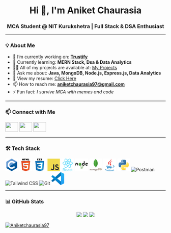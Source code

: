 <h1 align="center">Hi 👋, I'm Aniket Chaurasia</h1>
<h3 align="center">MCA Student @ NIT Kurukshetra | Full Stack & DSA Enthusiast</h3>

---

### 💡 About Me
- 🔭 I’m currently working on: **[Trustify](https://github.com/Aniketchaurasia97/Trustify)**
- 🌱 Currently learning: **MERN Stack, Dsa & Data Analytics**
- 👨‍💻 All of my projects are available at: [My Projects](https://github.com/Aniketchaurasia97?tab=repositories)
- 💬 Ask me about: **Java, MongoDB, Node.js, Express.js, Data Analytics**
- 📄 View my resume: [Click Here](https://drive.google.com/file/d/146UHqhbH4DBXJ3QYPQtY8AropTl0UJTJ/view)
- 📫 How to reach me: **aniketchaurasia97@gmail.com**
- ⚡ Fun fact: *I survive MCA with memes and code*

---

### 📫 Connect with Me
<p align="left">
  <a href="https://www.linkedin.com/in/aniket-chaurasia-6a79a9175/" target="_blank"><img src="https://raw.githubusercontent.com/rahuldkjain/github-profile-readme-generator/master/src/images/icons/Social/linked-in-alt.svg" height="30" width="40" /></a>
  <a href="https://leetcode.com/Aniketchaurasia97/" target="_blank"><img src="https://upload.wikimedia.org/wikipedia/commons/1/19/LeetCode_logo_black.png" height="30" width="40"/></a>
  <a href="mailto:aniketchaurasia97@gmail.com" target="blank"><img src="https://raw.githubusercontent.com/gauravghongde/social-icons/master/SVG/Color/Gmail.svg" height="30" width="40"/></a>
</p>

---

### 🛠️ Tech Stack
<p align="left">
  <img src="https://raw.githubusercontent.com/devicons/devicon/master/icons/c/c-original.svg" width="40" height="40" alt="C"/>
  <img src="https://raw.githubusercontent.com/devicons/devicon/master/icons/html5/html5-original-wordmark.svg" width="40" height="40" alt="HTML"/>
  <img src="https://raw.githubusercontent.com/devicons/devicon/master/icons/css3/css3-original-wordmark.svg" width="40" height="40" alt="CSS"/>
  <img src="https://raw.githubusercontent.com/devicons/devicon/master/icons/javascript/javascript-original.svg" width="40" height="40" alt="JavaScript"/>
  <img src="https://raw.githubusercontent.com/devicons/devicon/master/icons/react/react-original-wordmark.svg" width="40" height="40" alt="React"/>
  <img src="https://raw.githubusercontent.com/devicons/devicon/master/icons/nodejs/nodejs-original-wordmark.svg" width="40" height="40" alt="Node.js"/>
  <img src="https://raw.githubusercontent.com/devicons/devicon/master/icons/mongodb/mongodb-original-wordmark.svg" width="40" height="40" alt="MongoDB"/>
  <img src="https://raw.githubusercontent.com/devicons/devicon/master/icons/java/java-original.svg" width="40" height="40" alt="Java"/>
  <img src="https://raw.githubusercontent.com/devicons/devicon/master/icons/python/python-original.svg" width="40" height="40" alt="Python"/>
  <img src="https://www.vectorlogo.zone/logos/getpostman/getpostman-icon.svg" width="40" height="40" alt="Postman"/>
  <img src="https://www.vectorlogo.zone/logos/tailwindcss/tailwindcss-icon.svg" width="40" height="40" alt="Tailwind CSS"/>
  <img src="https://www.vectorlogo.zone/logos/git-scm/git-scm-icon.svg" width="40" height="40" alt="Git"/>
  <img src="https://raw.githubusercontent.com/devicons/devicon/master/icons/vscode/vscode-original.svg" width="40" height="40" alt="VS Code"/>

</p>

---

### 📊 GitHub Stats
<p align="center">
  <img src="https://github-readme-stats.vercel.app/api?username=Aniketchaurasia97&show_icons=true&locale=en" />
  <img src="https://github-readme-streak-stats.herokuapp.com/?user=Aniketchaurasia97" />
  <img src="https://github-readme-stats.vercel.app/api/top-langs/?username=Aniketchaurasia97&layout=compact" />
</p>

<p>
  <p align="left"> <a href="https://github.com/ryo-ma/github-profile-trophy"><img src="https://github-profile-trophy.vercel.app/?username=Aniketchaurasia97" alt="Aniketchaurasia97" /></a> </p>

</p>
